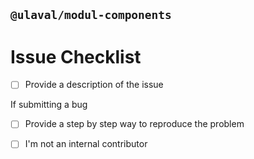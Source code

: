 ## `@ulaval/modul-components`
# Issue Checklist

<!--
Please review the contribution guidelines: https://github.com/ulaval/modul-components/blob/develop/.github/CONTRIBUTING.md.
-->

<!--
Update "[ ]" to "[x]" to check a box
Content can be written in English or in French
-->

<!-- REQUIRED -->
- [ ] Provide a description of the issue
<!-- Description here... -->

If submitting a bug
- [ ] Provide a step by step way to reproduce the problem
<!-- Steps here... -->
- [ ] I'm not an internal contributor
<!-- If so, issues should be created within JIRA -->

<!-- END_REQUIRED -->

<!-- Thanks for contributing! -->
